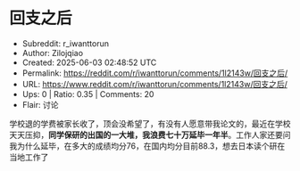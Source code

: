 # 回支之后

- Subreddit: r_iwanttorun
- Author: Zilojqiao
- Created: 2025-06-03 02:48:52 UTC
- Permalink: https://reddit.com/r/iwanttorun/comments/1l2143w/回支之后/
- URL: https://www.reddit.com/r/iwanttorun/comments/1l2143w/回支之后/
- Ups: 0 | Ratio: 0.35 | Comments: 20
- Flair: 讨论


学校退的学费被家长收了，顶会没希望了，有没有人愿意带我论文的，最近在学校天天压抑，**同学保研的出国的一大堆，我浪费七十万延毕一年半**。工作人家还要问我为什么延毕，在多大的成绩均分76，在国内均分目前88.3，想去日本读个研在当地工作了

